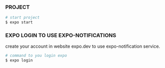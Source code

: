 ### PROJECT
```bash
# start project
$ expo start
```

### EXPO LOGIN TO USE EXPO-NOTIFICATIONS
create your account in website expo.dev to use expo-notification service.
```bash
# command to you login expo
$ expo login


```